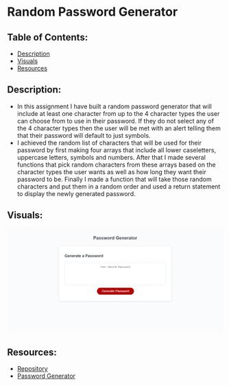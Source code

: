 # Random Password Generator

## Table of Contents:
- [Description](#description)
- [Visuals](#visuals)
- [Resources](#resources)


## Description:
- In this assignment I have built a random password generator that will include at least one character from up to the 4 character types the user can choose from to use in their password. If they do not select any of the 4 character types then the user will be met with an alert telling them that their password will default to just symbols.
- I achieved the random list of characters that will be used for their password by first making four arrays that include all lower caseletters, uppercase letters, symbols and numbers. After that I made several functions that pick random characters from these arrays based on the character types the user wants as well as how long they want their password to be. Finally I made a function that will take those random characters and put them in a random order and used a return statement to display the newly generated password. 

## Visuals:
![Picture of Password Generator](./images/Password-Generator.png)

## Resources:
- [Repository](https://github.com/codytheroux96/generate-password)
- [Password Generator](https://codytheroux96.github.io/generate-password/)

